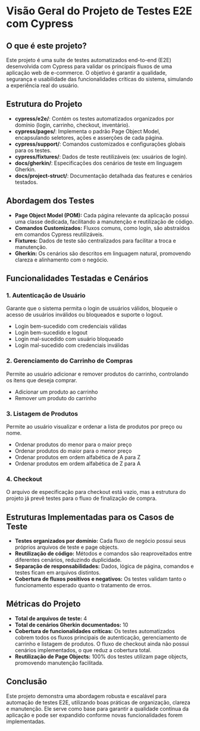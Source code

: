 # Visão Geral do Projeto de Testes E2E com Cypress

## O que é este projeto?

Este projeto é uma suíte de testes automatizados end-to-end (E2E) desenvolvida com Cypress para validar os principais fluxos de uma aplicação web de e-commerce. O objetivo é garantir a qualidade, segurança e usabilidade das funcionalidades críticas do sistema, simulando a experiência real do usuário.

## Estrutura do Projeto

- **cypress/e2e/**: Contém os testes automatizados organizados por domínio (login, carrinho, checkout, inventário).
- **cypress/pages/**: Implementa o padrão Page Object Model, encapsulando seletores, ações e asserções de cada página.
- **cypress/support/**: Comandos customizados e configurações globais para os testes.
- **cypress/fixtures/**: Dados de teste reutilizáveis (ex: usuários de login).
- **docs/gherkin/**: Especificações dos cenários de teste em linguagem Gherkin.
- **docs/project-struct/**: Documentação detalhada das features e cenários testados.

## Abordagem dos Testes

- **Page Object Model (POM):**
  Cada página relevante da aplicação possui uma classe dedicada, facilitando a manutenção e reutilização de código.
- **Comandos Customizados:**
  Fluxos comuns, como login, são abstraídos em comandos Cypress reutilizáveis.
- **Fixtures:**
  Dados de teste são centralizados para facilitar a troca e manutenção.
- **Gherkin:**
  Os cenários são descritos em linguagem natural, promovendo clareza e alinhamento com o negócio.

## Funcionalidades Testadas e Cenários

### 1. Autenticação de Usuário

Garante que o sistema permita o login de usuários válidos, bloqueie o acesso de usuários inválidos ou bloqueados e suporte o logout.

- Login bem-sucedido com credenciais válidas
- Login bem-sucedido e logout
- Login mal-sucedido com usuário bloqueado
- Login mal-sucedido com credenciais inválidas

### 2. Gerenciamento do Carrinho de Compras

Permite ao usuário adicionar e remover produtos do carrinho, controlando os itens que deseja comprar.

- Adicionar um produto ao carrinho
- Remover um produto do carrinho

### 3. Listagem de Produtos

Permite ao usuário visualizar e ordenar a lista de produtos por preço ou nome.

- Ordenar produtos do menor para o maior preço
- Ordenar produtos do maior para o menor preço
- Ordenar produtos em ordem alfabética de A para Z
- Ordenar produtos em ordem alfabética de Z para A

### 4. Checkout

O arquivo de especificação para checkout está vazio, mas a estrutura do projeto já prevê testes para o fluxo de finalização de compra.

## Estruturas Implementadas para os Casos de Teste

- **Testes organizados por domínio:** Cada fluxo de negócio possui seus próprios arquivos de teste e page objects.
- **Reutilização de código:** Métodos e comandos são reaproveitados entre diferentes cenários, reduzindo duplicidade.
- **Separação de responsabilidades:** Dados, lógica de página, comandos e testes ficam em arquivos distintos.
- **Cobertura de fluxos positivos e negativos:** Os testes validam tanto o funcionamento esperado quanto o tratamento de erros.

## Métricas do Projeto

- **Total de arquivos de teste:** 4
- **Total de cenários Gherkin documentados:** 10
- **Cobertura de funcionalidades críticas:** Os testes automatizados cobrem todos os fluxos principais de autenticação, gerenciamento de carrinho e listagem de produtos. O fluxo de checkout ainda não possui cenários implementados, o que reduz a cobertura total.
- **Reutilização de Page Objects:** 100% dos testes utilizam page objects, promovendo manutenção facilitada.

## Conclusão

Este projeto demonstra uma abordagem robusta e escalável para automação de testes E2E, utilizando boas práticas de organização, clareza e manutenção. Ele serve como base para garantir a qualidade contínua da aplicação e pode ser expandido conforme novas funcionalidades forem implementadas.
